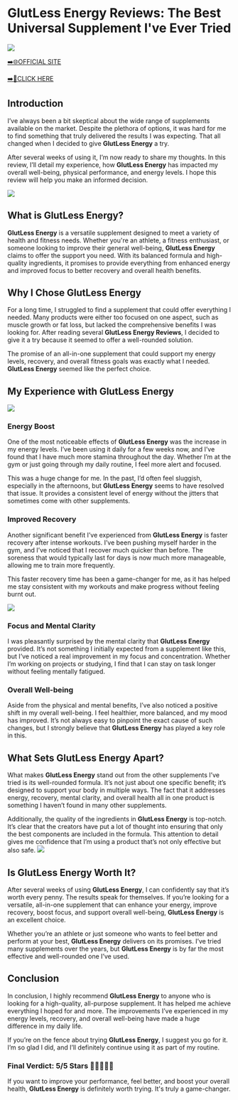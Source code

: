 # GlutLess Energy Reviews: The Best Universal Supplement I've Ever Tried

[![](https://static.vecteezy.com/system/resources/thumbnails/019/896/014/small/buy-now-gradient-button-with-cart-symbol-buy-now-illustration-png.png)](https://edetoop.top/lander/sugarpreland-1/glutlessener.html) 

[➡️🌐OFFICIAL SITE](https://edetoop.top/lander/sugarpreland-1/glutlessener.html) 

[➡️🔗CLICK HERE](https://edetoop.top/lander/sugarpreland-1/glutlessener.html) 


## Introduction

I’ve always been a bit skeptical about the wide range of supplements available on the market. Despite the plethora of options, it was hard for me to find something that truly delivered the results I was expecting. That all changed when I decided to give **GlutLess Energy** a try.

After several weeks of using it, I’m now ready to share my thoughts. In this review, I’ll detail my experience, how **GlutLess Energy** has impacted my overall well-being, physical performance, and energy levels. I hope this review will help you make an informed decision. 

[![](https://wallpapers.com/images/hd/red-order-now-button-udg4jcj4arvn8b0n-2.png)](https://edetoop.top/lander/sugarpreland-1/glutlessener.html)  

## What is GlutLess Energy?

**GlutLess Energy** is a versatile supplement designed to meet a variety of health and fitness needs. Whether you're an athlete, a fitness enthusiast, or someone looking to improve their general well-being, **GlutLess Energy** claims to offer the support you need. With its balanced formula and high-quality ingredients, it promises to provide everything from enhanced energy and improved focus to better recovery and overall health benefits.

## Why I Chose GlutLess Energy

For a long time, I struggled to find a supplement that could offer everything I needed. Many products were either too focused on one aspect, such as muscle growth or fat loss, but lacked the comprehensive benefits I was looking for. After reading several **GlutLess Energy Reviews**, I decided to give it a try because it seemed to offer a well-rounded solution.

The promise of an all-in-one supplement that could support my energy levels, recovery, and overall fitness goals was exactly what I needed. **GlutLess Energy** seemed like the perfect choice.

## My Experience with GlutLess Energy

[![](https://static.vecteezy.com/system/resources/thumbnails/019/896/014/small/buy-now-gradient-button-with-cart-symbol-buy-now-illustration-png.png)](https://edetoop.top/lander/sugarpreland-1/glutlessener.html)

### Energy Boost

One of the most noticeable effects of **GlutLess Energy** was the increase in my energy levels. I’ve been using it daily for a few weeks now, and I’ve found that I have much more stamina throughout the day. Whether I’m at the gym or just going through my daily routine, I feel more alert and focused.

This was a huge change for me. In the past, I’d often feel sluggish, especially in the afternoons, but **GlutLess Energy** seems to have resolved that issue. It provides a consistent level of energy without the jitters that sometimes come with other supplements.

### Improved Recovery

Another significant benefit I’ve experienced from **GlutLess Energy** is faster recovery after intense workouts. I’ve been pushing myself harder in the gym, and I’ve noticed that I recover much quicker than before. The soreness that would typically last for days is now much more manageable, allowing me to train more frequently.

This faster recovery time has been a game-changer for me, as it has helped me stay consistent with my workouts and make progress without feeling burnt out.

[![](https://wallpapers.com/images/hd/red-order-now-button-udg4jcj4arvn8b0n-2.png)](https://edetoop.top/lander/sugarpreland-1/glutlessener.html)  

### Focus and Mental Clarity

I was pleasantly surprised by the mental clarity that **GlutLess Energy** provided. It’s not something I initially expected from a supplement like this, but I’ve noticed a real improvement in my focus and concentration. Whether I’m working on projects or studying, I find that I can stay on task longer without feeling mentally fatigued.

### Overall Well-being

Aside from the physical and mental benefits, I’ve also noticed a positive shift in my overall well-being. I feel healthier, more balanced, and my mood has improved. It’s not always easy to pinpoint the exact cause of such changes, but I strongly believe that **GlutLess Energy** has played a key role in this.

## What Sets GlutLess Energy Apart?

What makes **GlutLess Energy** stand out from the other supplements I’ve tried is its well-rounded formula. It’s not just about one specific benefit; it’s designed to support your body in multiple ways. The fact that it addresses energy, recovery, mental clarity, and overall health all in one product is something I haven’t found in many other supplements.

Additionally, the quality of the ingredients in **GlutLess Energy** is top-notch. It’s clear that the creators have put a lot of thought into ensuring that only the best components are included in the formula. This attention to detail gives me confidence that I’m using a product that’s not only effective but also safe.
[![](https://static.vecteezy.com/system/resources/thumbnails/019/896/014/small/buy-now-gradient-button-with-cart-symbol-buy-now-illustration-png.png)](https://edetoop.top/lander/sugarpreland-1/glutlessener.html)
## Is GlutLess Energy Worth It?

After several weeks of using **GlutLess Energy**, I can confidently say that it’s worth every penny. The results speak for themselves. If you’re looking for a versatile, all-in-one supplement that can enhance your energy, improve recovery, boost focus, and support overall well-being, **GlutLess Energy** is an excellent choice.

Whether you’re an athlete or just someone who wants to feel better and perform at your best, **GlutLess Energy** delivers on its promises. I’ve tried many supplements over the years, but **GlutLess Energy** is by far the most effective and well-rounded one I’ve used.

## Conclusion

In conclusion, I highly recommend **GlutLess Energy** to anyone who is looking for a high-quality, all-purpose supplement. It has helped me achieve everything I hoped for and more. The improvements I’ve experienced in my energy levels, recovery, and overall well-being have made a huge difference in my daily life.

If you’re on the fence about trying **GlutLess Energy**, I suggest you go for it. I’m so glad I did, and I’ll definitely continue using it as part of my routine.

### Final Verdict: 5/5 Stars 🌟🌟🌟🌟🌟

If you want to improve your performance, feel better, and boost your overall health, **GlutLess Energy** is definitely worth trying. It's truly a game-changer.
